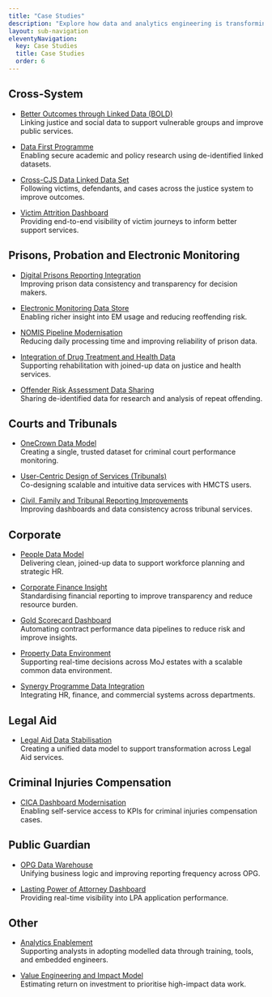 ```yaml
---
title: "Case Studies"
description: "Explore how data and analytics engineering is transforming justice services across domains."
layout: sub-navigation
eleventyNavigation:
  key: Case Studies
  title: Case Studies
  order: 6
---
```


## Cross-System

- [Better Outcomes through Linked Data (BOLD)](./better-outcomes-through-linked-data-bold/)  
  Linking justice and social data to support vulnerable groups and improve public services.

- [Data First Programme](./data-first-programme/)  
  Enabling secure academic and policy research using de-identified linked datasets.

- [Cross-CJS Data Linked Data Set](./cross-cjs-linked-data-set/)  
  Following victims, defendants, and cases across the justice system to improve outcomes.

- [Victim Attrition Dashboard](./victim-attrition-dashboard/)  
  Providing end-to-end visibility of victim journeys to inform better support services.

## Prisons, Probation and Electronic Monitoring

- [Digital Prisons Reporting Integration](./digital-prisons-reporting-integration/)  
  Improving prison data consistency and transparency for decision makers.

- [Electronic Monitoring Data Store](./electronic-monitoring-data-store/)  
  Enabling richer insight into EM usage and reducing reoffending risk.

- [NOMIS Pipeline Modernisation](./nomis-pipeline-modernisation/)  
  Reducing daily processing time and improving reliability of prison data.

- [Integration of Drug Treatment and Health Data](./integration-of-drug-treatment-and-health-data/)  
  Supporting rehabilitation with joined-up data on justice and health services.

- [Offender Risk Assessment Data Sharing](./offender-risk-assessment-data-sharing/)  
  Sharing de-identified data for research and analysis of repeat offending.

## Courts and Tribunals

- [OneCrown Data Model](./onecrown-data-model/)  
  Creating a single, trusted dataset for criminal court performance monitoring.

- [User-Centric Design of Services (Tribunals)](./user-centric-design-of-services-tribunals/)  
  Co-designing scalable and intuitive data services with HMCTS users.

- [Civil, Family and Tribunal Reporting Improvements](./cft-reporting-improvements/)  
  Improving dashboards and data consistency across tribunal services.

## Corporate

- [People Data Model](./people-data/)  
  Delivering clean, joined-up data to support workforce planning and strategic HR.

- [Corporate Finance Insight](./corporate-finance-insight/)  
  Standardising financial reporting to improve transparency and reduce resource burden.

- [Gold Scorecard Dashboard](./gold-scorecard-dashboard/)  
  Automating contract performance data pipelines to reduce risk and improve insights.

- [Property Data Environment](./property-data-environment/)  
  Supporting real-time decisions across MoJ estates with a scalable common data environment.

- [Synergy Programme Data Integration](./synergy-programme-data-integration/)  
  Integrating HR, finance, and commercial systems across departments.

## Legal Aid

- [Legal Aid Data Stabilisation](./legal-aid-data-stabilisation/)  
  Creating a unified data model to support transformation across Legal Aid services.

## Criminal Injuries Compensation

- [CICA Dashboard Modernisation](./cica-dashboard-modernisation/)  
  Enabling self-service access to KPIs for criminal injuries compensation cases.

## Public Guardian

- [OPG Data Warehouse](./opg-data-warehouse/)  
  Unifying business logic and improving reporting frequency across OPG.

- [Lasting Power of Attorney Dashboard](./lpa-dashboard/)  
  Providing real-time visibility into LPA application performance.

## Other

- [Analytics Enablement](./analytics-enablement/)  
  Supporting analysts in adopting modelled data through training, tools, and embedded engineers.

- [Value Engineering and Impact Model](./value-engineering-and-impact-model/)  
  Estimating return on investment to prioritise high-impact data work.
